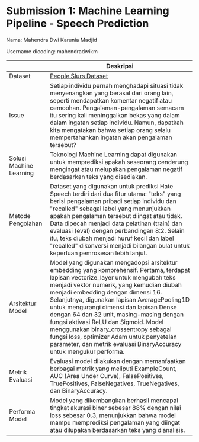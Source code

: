 # Submission 1: Machine Learning Pipeline - Speech Prediction
Nama: Mahendra Dwi Karunia Madjid

Username dicoding: mahendradwikm

| | Deskripsi |
| ----------- | ----------- |
| Dataset | [People Slurs Dataset](https://www.kaggle.com/datasets/sinatavakoli/people-slurs-dataset) |
| Issue | Setiap individu pernah menghadapi situasi tidak menyenangkan yang berasal dari orang lain, seperti mendapatkan komentar negatif atau cemoohan. Pengalaman-pengalaman semacam itu sering kali meninggalkan bekas yang dalam dalam ingatan setiap individu. Namun, dapatkah kita mengatakan bahwa setiap orang selalu mempertahankan ingatan akan pengalaman tersebut? |
| Solusi Machine Learning | Teknologi Machine Learning dapat digunakan untuk memprediksi apakah seseorang cenderung mengingat atau melupakan pengalaman negatif berdasarkan teks yang disediakan. |
| Metode Pengolahan | Dataset yang digunakan untuk prediksi Hate Speech terdiri dari dua fitur utama: "teks" yang berisi pengalaman pribadi setiap individu dan "recalled" sebagai label yang menunjukkan apakah pengalaman tersebut diingat atau tidak. Data dipecah menjadi data pelatihan (train) dan evaluasi (eval) dengan perbandingan 8:2. Selain itu, teks diubah menjadi huruf kecil dan label "recalled" dikonversi menjadi bilangan bulat untuk keperluan pemrosesan lebih lanjut. |
| Arsitektur Model | Model yang digunakan mengadopsi arsitektur embedding yang komprehensif. Pertama, terdapat lapisan vectorize_layer untuk mengubah teks menjadi vektor numerik, yang kemudian diubah menjadi embedding dengan dimensi 16. Selanjutnya, digunakan lapisan AveragePooling1D untuk mengurangi dimensi dan lapisan Dense dengan 64 dan 32 unit, masing-masing dengan fungsi aktivasi ReLU dan Sigmoid. Model menggunakan binary_crossentropy sebagai fungsi loss, optimizer Adam untuk penyetelan parameter, dan metrik evaluasi BinaryAccuracy untuk mengukur performa. |
| Metrik Evaluasi | Evaluasi model dilakukan dengan memanfaatkan berbagai metrik yang meliputi ExampleCount, AUC (Area Under Curve), FalsePositives, TruePositives, FalseNegatives, TrueNegatives, dan BinaryAccuracy. |
| Performa Model | Model yang dikembangkan berhasil mencapai tingkat akurasi biner sebesar 88% dengan nilai loss sebesar 0.3, menunjukkan bahwa model mampu memprediksi pengalaman yang diingat atau dilupakan berdasarkan teks yang dianalisis. |
